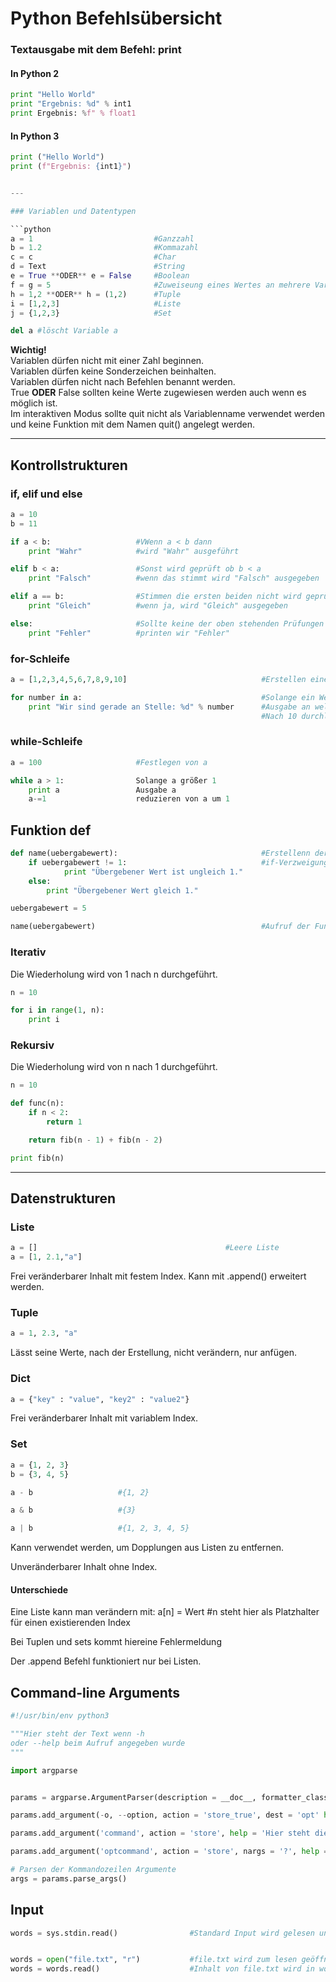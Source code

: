 # Python Befehlsübersicht


### Textausgabe mit dem Befehl: print


#### In Python 2
```python
print "Hello World"
print "Ergebnis: %d" % int1
print Ergebnis: %f" % float1

```

#### In Python 3
```python
print ("Hello World")
print (f"Ergebnis: {int1}")


---

### Variablen und Datentypen

```python
a = 1                           #Ganzzahl
b = 1.2                         #Kommazahl
c = c                           #Char
d = Text                        #String
e = True **ODER** e = False     #Boolean
f = g = 5                       #Zuweiseung eines Wertes an mehrere Variablen
h = 1,2 **ODER** h = (1,2)      #Tuple
i = [1,2,3]                     #Liste
j = {1,2,3}                     #Set

del a #löscht Variable a

```


**Wichtig!**  
Variablen dürfen nicht mit einer Zahl beginnen.  
Variablen dürfen keine Sonderzeichen beinhalten.  
Variablen dürfen nicht nach Befehlen benannt werden.  
True **ODER** False sollten keine Werte zugewiesen werden auch wenn es möglich ist.  
Im interaktiven Modus sollte quit nicht als Variablenname verwendet werden und keine Funktion mit dem Namen quit() angelegt werden.  

---


## Kontrollstrukturen

### if, elif und else

```python
a = 10
b = 11

if a < b:                   #VWenn a < b dann
    print "Wahr"            #wird "Wahr" ausgeführt

elif b < a:                 #Sonst wird geprüft ob b < a
    print "Falsch"          #wenn das stimmt wird "Falsch" ausgegeben

elif a == b:                #Stimmen die ersten beiden nicht wird geprüft ob a == b ist
    print "Gleich"          #wenn ja, wird "Gleich" ausgegeben

else:                       #Sollte keine der oben stehenden Prüfungen wahr ergeben
    print "Fehler"          #printen wir "Fehler"

```

### for-Schleife

```python
a = [1,2,3,4,5,6,7,8,9,10]                              #Erstellen einer Liste mit 10 Inhalten

for number in a:                                        #Solange ein Wert in a steht
    print "Wir sind gerade an Stelle: %d" % number      #Ausgabe an welcher Stelle in a die Schleife ist
                                                        #Nach 10 durchläufen endet die Schleife
```

### while-Schleife

```python
a = 100                     #Festlegen von a

while a > 1:                Solange a größer 1
    print a                 Ausgabe a
    a-=1                    reduzieren von a um 1
```

## Funktion def

```python
def name(uebergabewert):                                #Erstellenn der Definition "name"
    if uebergabewert != 1:                              #if-Verzweigung innerhalb der Funktion
            print "Übergebener Wert ist ungleich 1."    
    else:
        print "Übergebener Wert gleich 1."

uebergabewert = 5

name(uebergabewert)                                     #Aufruf der Funktion mit einem Übergabewert

```

### Iterativ

Die Wiederholung wird von 1 nach n durchgeführt.

```python
n = 10

for i in range(1, n):
    print i

```

### Rekursiv

Die Wiederholung wird von n nach 1 durchgeführt.

```python
n = 10

def func(n):
    if n < 2:
        return 1

    return fib(n - 1) + fib(n - 2)

print fib(n)

```

---

## Datenstrukturen

### Liste

```python
a = []                                          #Leere Liste
a = [1, 2.1,"a"]                                

```

Frei veränderbarer Inhalt mit festem Index.
Kann mit .append() erweitert werden.


### Tuple

```python
a = 1, 2.3, "a"

```

Lässt seine Werte, nach der Erstellung, nicht verändern, nur anfügen.


### Dict

```python
a = {"key" : "value", "key2" : "value2"}

```

Frei veränderbarer Inhalt mit variablem Index.

### Set

```python
a = {1, 2, 3}
b = {3, 4, 5}

a - b                   #{1, 2}

a & b                   #{3}

a | b                   #{1, 2, 3, 4, 5}

```
Kann verwendet werden, um Dopplungen aus Listen zu entfernen.

Unveränderbarer Inhalt ohne Index.


#### Unterschiede

Eine Liste kann man verändern mit:
a[n] = Wert                             #n steht hier als Platzhalter für einen existierenden Index

Bei Tuplen und sets kommt hiereine Fehlermeldung

Der .append Befehl funktioniert nur bei Listen.


## Command-line Arguments

```python
#!/usr/bin/env python3

"""Hier steht der Text wenn -h 
oder --help beim Aufruf angegeben wurde
"""

import argparse


params = argparse.ArgumentParser(description = __doc__, formatter_class = argparse.RawDescriptionHelpFormatter)

params.add_argument(-o, --option, action = 'store_true', dest = 'opt' help = 'Hier steht die Beschreibung des optionalen Argumentes')

params.add_argument('command', action = 'store', help = 'Hier steht die Beschreibung des positionellen Argumentes')

params.add_argument('optcommand', action = 'store', nargs = '?', help = 'Hier steht die Beschreibung des optionalen positionellen Argumentes')

# Parsen der Kommandozeilen Argumente
args = params.parse_args()

```

## Input

```python
words = sys.stdin.read()                #Standard Input wird gelesen und in words gespeichert


words = open("file.txt", "r")           #file.txt wird zum lesen geöffnet 
words = words.read()                    #Inhalt von file.txt wird in words gespeichert

```






















